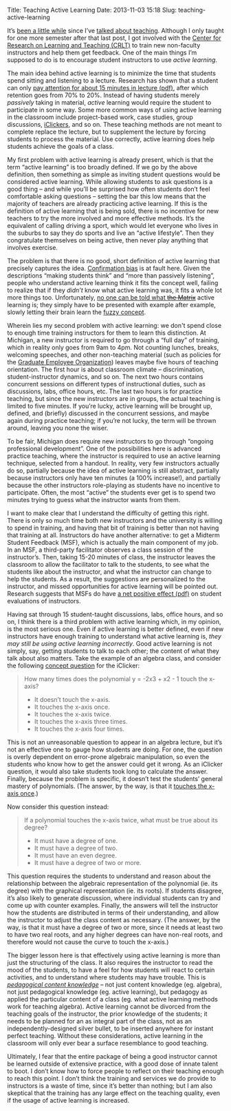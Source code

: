 Title: Teaching Active Learning
Date: 2013-11-03 15:18
Slug: teaching-active-learning

It’s [been a little
while](http://justinnhli.com/posts/2009/08/reflections-on-teaching.html)
since I’ve [talked about
teaching](http://justinnhli.com/posts/2009/09/michigan-updates.html).
Although I only taught for one more semester after that last post, I got
involved with the [Center for Research on Learning and Teaching
(CRLT)](http://www.crlt.umich.edu/) to train new non-faculty instructors
and help them get feedback. One of the main things I’m supposed to do is
to encourage student instructors to use *active learning*.

The main idea behind active learning is to minimize the time that
students spend sitting and listening to a lecture. Research has shown
that a student can only [pay attention for about 15 minutes in lecture
(pdf)](http://www4.ncsu.edu/unity/lockers/users/f/felder/public/Papers/Prince_AL.pdf),
after which retention goes from 70% to 20%. Instead of having students
merely *passively* taking in material, *active* learning would require
the student to participate in some way. Some more common ways of using
active learning in the classroom include project-based work, case
studies, group discussions,
[iClickers](https://images.google.com/images?q=iclicker), and so on.
These teaching methods are not meant to complete replace the lecture,
but to supplement the lecture by forcing students to process the
material. Use correctly, active learning does help students achieve the
goals of a class.

My first problem with active learning is already present, which is that
the term “active learning” is too broadly defined. If we go by the above
definition, then something as simple as inviting student questions would
be considered active learning. While allowing students to ask questions
is a good thing – and while you’ll be surprised how often students don’t
feel comfortable asking questions – setting the bar this low means that
the majority of teachers are already practicing active learning. If this
is the definition of active learning that is being sold, there is no
incentive for new teachers to try the more involved and more effective
methods. It’s the equivalent of calling driving a sport, which would let
everyone who lives in the suburbs to say they do sports and live an
“active lifestyle”. Then they congratulate themselves on being active,
then never play anything that involves exercise.

The problem is that there is no good, short definition of active
learning that precisely captures the idea. [Confirmation
bias](http://en.wikipedia.org/wiki/Confirmation_bias) is at fault here.
Given the descriptions “making students think” and “more than passively
listening”, people who understand active learning think it fits the
concept well, failing to realize that if they *didn’t* know what active
learning was, it fits a whole lot more things too. Unfortunately, [no
one can be told what ~~the
Matrix~~](http://www.imdb.com/title/tt0133093/quotes?item=qt0324246)
active learning is; they simply have to be presented with example after
example, slowly letting their brain learn the [fuzzy
concept](http://en.wikipedia.org/wiki/Fuzzy_concept#Psychology).

Wherein lies my second problem with active learning: we don't spend
close to enough time training instructors for them to learn this
distinction. At Michigan, a new instructor is required to go through a
“full day” of training, which in reality only goes from 9am to 4pm. Not
counting lunches, breaks, welcoming speeches, and other non-teaching
material (such as policies for the [Graduate Employee
Organization](http://michigandaily.com/news/geo-negotiating-contract-extension-university))
leaves maybe five hours of teaching orientation. The first hour is about
classroom climate – discrimination, student-instructor dynamics, and so
on. The next two hours contains concurrent sessions on different types
of instructional duties, such as discussions, labs, office hours, etc.
The last two hours is for practice teaching, but since the new
instructors are in groups, the actual teaching is limited to five
minutes. If you’re lucky, active learning will be brought up, defined,
and (briefly) discussed in the concurrent sessions, and maybe again
during practice teaching; if you’re not lucky, the term will be thrown
around, leaving you none the wiser.

To be fair, Michigan does require new instructors to go through “ongoing
professional development”. One of the possibilities here is advanced
practice teaching, where the instructor is required to use an active
learning technique, selected from a handout. In reality, very few
instructors actually do so, partially because the idea of active
learning is still abstract, partially because instructors only have ten
minutes (a 100% increase!), and partially because the other instructors
role-playing as students have no incentive to participate. Often, the
most “active” the students ever get is to spend two minutes trying to
guess what the instructor wants from them.

I want to make clear that I understand the difficulty of getting this
right. There is only so much time both new instructors and the
university is willing to spend in training, and having that bit of
training is better than not having that training at all. Instructors do
have another alternative: to get a Midterm Student Feedback (MSF), which
is actually the main component of my job. In an MSF, a third-party
facilitator observes a class session of the instructor’s. Then, taking
15-20 minutes of class, the instructor leaves the classroom to allow the
facilitator to talk to the students, to see what the students like about
the instructor, and what the instructor can change to help the students.
As a result, the suggestions are personalized to the instructor, and
missed opportunities for active learning will be pointed out. Research
suggests that MSFs do have [a net positive effect
(pdf)](http://crlte.engin.umich.edu/wp-content/uploads/sites/7/2013/06/jee_selects_article_finelli.pdf)
on student evaluations of instructors.

Having sat through 15 student-taught discussions, labs, office hours,
and so on, I think there is a third problem with active learning which,
in my opinion, is the most serious one. Even if active learning is
better defined, even if new instructors have enough training to
understand what active learning is, *they may still be using active
learning incorrectly*. Good active learning is not simply, say, getting
students to talk to each other; the content of what they talk about also
matters. Take the example of an algebra class, and consider the
following [concept question](http://www.crlt.umich.edu/gsis/p4_8) for
the iClicker:

> How many times does the polynomial y = -2⁢x3 + x2 - 1 touch the
> x-axis?
>
> -   It doesn’t touch the x-axis.
> -   It touches the x-axis once.
> -   It touches the x-axis twice.
> -   It touches the x-axis three times.
> -   It touches the x-axis four times.

This is not an unreasonable question to appear in an algebra lecture,
but it’s not an effective one to gauge how students are doing. For one,
the question is overly dependent on error-prone algebraic manipulation,
so even the students who know how to get the answer could get it wrong.
As an iClicker question, it would also take students took long to
calculate the answer. Finally, because the problem is specific, it
doesn’t test the students’ general mastery of polynomials. (The answer,
by the way, is that it [touches the x-axis
once](http://www.wolframalpha.com/input/?i=y+%3D+-2x^3+%2B+x^2+-+1).)

Now consider this question instead:

> If a polynomial touches the x-axis twice, what must be true about its
> degree?
>
> -   It must have a degree of one.
> -   It must have a degree of two.
> -   It must have an even degree.
> -   It must have a degree of two or more.

This question requires the students to understand and reason about the
relationship between the algebraic representation of the polynomial (ie.
its degree) with the graphical representation (ie. its roots). If
students disagree, it’s also likely to generate discussion, where
individual students can try and come up with counter examples. Finally,
the answers will tell the instructor how the students are distributed in
terms of their understanding, and allow the instructor to adjust the
class content as necessary. (The answer, by the way, is that it must
have a degree of two or more, since it needs at least two to have two
real roots, and any higher degrees can have non-real roots, and
therefore would not cause the curve to touch the x-axis.)

The bigger lesson here is that effectively using active learning is more
than just the structuring of the class. It also requires the instructor
to read the mood of the students, to have a feel for how students will
react to certain activities, and to understand where students may have
trouble. This is [*pedagogical content
knowledge*](http://en.wikipedia.org/wiki/Lee_Shulman#Pedagogical_content_knowledge_.28PCK.29)
– not just content knowledge (eg. algebra), not just pedagogical
knowledge (eg. active learning), but pedagogy as applied the particular
content of a class (eg. what active learning methods work for teaching
algebra). Active learning cannot be divorced from the teaching goals of
the instructor, the prior knowledge of the students; it needs to be
planned for an as integral part of the class, not as an
independently-designed silver bullet, to be inserted anywhere for
instant perfect teaching. Without these considerations, active learning
in the classroom will only ever bear a surface resemblance to good
teaching.

Ultimately, I fear that the entire package of being a good instructor
cannot be learned outside of extensive practice, with a good dose of
innate talent to boot. I don’t know how to force people to reflect on
their teaching enough to reach this point. I don’t think the training
and services we do provide to instructors is a waste of time, since it’s
better than nothing; but I am also skeptical that the training has any
large effect on the teaching quality, even if the usage of active
learning is increased.

